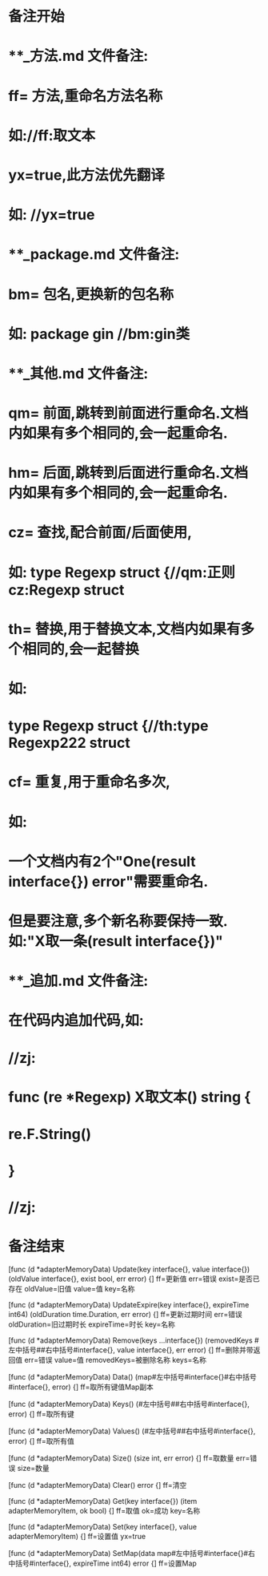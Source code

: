 # 备注开始
# **_方法.md 文件备注:
# ff= 方法,重命名方法名称
# 如://ff:取文本
#
# yx=true,此方法优先翻译
# 如: //yx=true


# **_package.md 文件备注:
# bm= 包名,更换新的包名称 
# 如: package gin //bm:gin类


# **_其他.md 文件备注:
# qm= 前面,跳转到前面进行重命名.文档内如果有多个相同的,会一起重命名.
# hm= 后面,跳转到后面进行重命名.文档内如果有多个相同的,会一起重命名.
# cz= 查找,配合前面/后面使用,
# 如: type Regexp struct {//qm:正则 cz:Regexp struct
#
# th= 替换,用于替换文本,文档内如果有多个相同的,会一起替换
# 如:
# type Regexp struct {//th:type Regexp222 struct
#
# cf= 重复,用于重命名多次,
# 如: 
# 一个文档内有2个"One(result interface{}) error"需要重命名.
# 但是要注意,多个新名称要保持一致. 如:"X取一条(result interface{})"


# **_追加.md 文件备注:
# 在代码内追加代码,如:
# //zj:
# func (re *Regexp) X取文本() string { 
#    re.F.String()
# }
# //zj:
# 备注结束

[func (d *adapterMemoryData) Update(key interface{}, value interface{}) (oldValue interface{}, exist bool, err error) {]
ff=更新值
err=错误
exist=是否已存在
oldValue=旧值
value=值
key=名称

[func (d *adapterMemoryData) UpdateExpire(key interface{}, expireTime int64) (oldDuration time.Duration, err error) {]
ff=更新过期时间
err=错误
oldDuration=旧过期时长
expireTime=时长
key=名称

[func (d *adapterMemoryData) Remove(keys ...interface{}) (removedKeys #左中括号##右中括号#interface{}, value interface{}, err error) {]
ff=删除并带返回值
err=错误
value=值
removedKeys=被删除名称
keys=名称

[func (d *adapterMemoryData) Data() (map#左中括号#interface{}#右中括号#interface{}, error) {]
ff=取所有键值Map副本

[func (d *adapterMemoryData) Keys() (#左中括号##右中括号#interface{}, error) {]
ff=取所有键

[func (d *adapterMemoryData) Values() (#左中括号##右中括号#interface{}, error) {]
ff=取所有值

[func (d *adapterMemoryData) Size() (size int, err error) {]
ff=取数量
err=错误
size=数量

[func (d *adapterMemoryData) Clear() error {]
ff=清空

[func (d *adapterMemoryData) Get(key interface{}) (item adapterMemoryItem, ok bool) {]
ff=取值
ok=成功
key=名称

[func (d *adapterMemoryData) Set(key interface{}, value adapterMemoryItem) {]
ff=设置值
yx=true

[func (d *adapterMemoryData) SetMap(data map#左中括号#interface{}#右中括号#interface{}, expireTime int64) error {]
ff=设置Map
